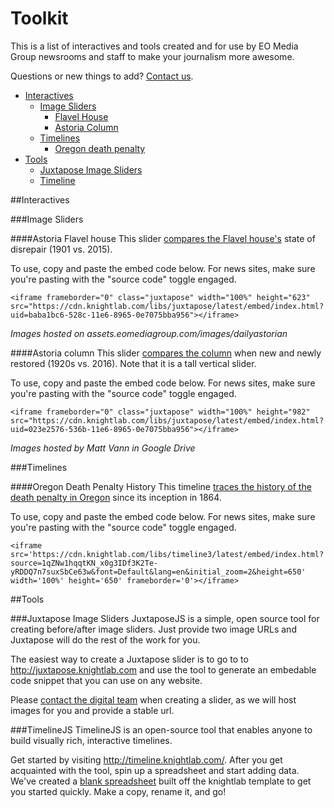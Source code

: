 # Toolkit
This is a list of interactives and tools created and for use by EO Media Group newsrooms and staff to make your journalism more awesome. 

Questions or new things to add? [Contact us](mailto:online@eomediagroup.com).

* [Interactives](#interactives)
  - [Image Sliders](#image-sliders)
    - [Flavel House](#flavel-slider)
    - [Astoria Column](#column-slider)
  - [Timelines](#timelines)
    - [Oregon death penalty](#death-penalty-timeline)
* [Tools](#tools)
  - [Juxtapose Image Sliders](#juxtapose-tool)
  - [Timeline](#timeline-tool)

##Interactives <a id="interactives"></a>

###Image Sliders <a id="image-sliders"></a>

####Astoria Flavel house <a id="flavel-slider"></a>
This slider [compares the Flavel house's](https://cdn.knightlab.com/libs/juxtapose/latest/embed/index.html?uid=aab8e22e-528d-11e6-8965-0e7075bba956) state of disrepair (1901 vs. 2015). 

To use, copy and paste the embed code below. For news sites, make sure you're pasting with the "source code" toggle engaged.
``` 
<iframe frameborder="0" class="juxtapose" width="100%" height="623" src="https://cdn.knightlab.com/libs/juxtapose/latest/embed/index.html?uid=baba1bc6-528c-11e6-8965-0e7075bba956"></iframe>
```
_Images hosted on assets.eomediagroup.com/images/dailyastorian_

####Astoria column <a id="column-slider"></a>
This slider [compares the column](https://cdn.knightlab.com/libs/juxtapose/latest/embed/index.html?uid=023e2576-536b-11e6-8965-0e7075bba956) when new and newly restored (1920s vs. 2016). Note that it is a tall vertical slider.

To use, copy and paste the embed code below. For news sites, make sure you're pasting with the "source code" toggle engaged.
```
<iframe frameborder="0" class="juxtapose" width="100%" height="982" src="https://cdn.knightlab.com/libs/juxtapose/latest/embed/index.html?uid=023e2576-536b-11e6-8965-0e7075bba956"></iframe>
```
_Images hosted by Matt Vann in Google Drive_

###Timelines <a id="timelines"></a>

####Oregon Death Penalty History <a id="death-penalty-timeline"></a>
This timeline [traces the history of the death penalty in Oregon](https://cdn.knightlab.com/libs/timeline3/latest/embed/index.html?source=1qZNw1hqqtKN_x0g3IDf3K2Te-yRDDQ7n7suxSbCe63w&font=Default&lang=en&initial_zoom=2&height=650) since its inception in 1864.

To use, copy and paste the embed code below. For news sites, make sure you're pasting with the "source code" toggle engaged.
```
<iframe src='https://cdn.knightlab.com/libs/timeline3/latest/embed/index.html?source=1qZNw1hqqtKN_x0g3IDf3K2Te-yRDDQ7n7suxSbCe63w&font=Default&lang=en&initial_zoom=2&height=650' width='100%' height='650' frameborder='0'></iframe>
```

##Tools <a id="tools"></a>

###Juxtapose Image Sliders <a id="juxtapose-tool"></a>
JuxtaposeJS is a simple, open source tool for creating before/after image sliders. Just provide two image URLs and Juxtapose will do the rest of the work for you.

The easiest way to create a Juxtapose slider is to go to to http://juxtapose.knightlab.com and use the tool to generate an embedable code snippet that you can use on any website.

Please [contact the digital team](mailto:online@eomediagroup.com) when creating a slider, as we will host images for you and provide a stable url.

###TimelineJS <a id="timeline-tool"></a>
TimelineJS is an open-source tool that enables anyone to build visually rich, interactive timelines.

Get started by visiting http://timeline.knightlab.com/. After you get acquainted with the tool, spin up a spreadsheet and start adding data. We've created a [blank spreadsheet](https://docs.google.com/spreadsheets/d/1XUYdMCRrV9jXXSBtA4wSn-8vNZddZG4PkciT-a0bs38/edit#gid=0) built off the knightlab template to get you started quickly. Make a copy, rename it, and go!